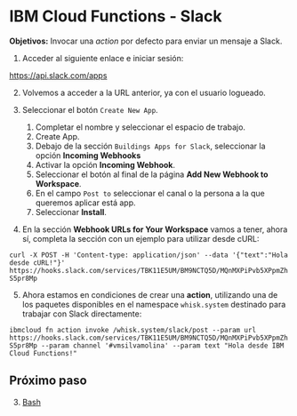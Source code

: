 # IBM Cloud Functions - Slack

**Objetivos:** Invocar una *action* por defecto para enviar un mensaje a Slack.

1. Acceder al siguiente enlace e iniciar sesión:

https://api.slack.com/apps

2. Volvemos a acceder a la URL anterior, ya con el usuario logueado.

3. Seleccionar el botón `Create New App`.
   1. Completar el nombre y seleccionar el espacio de trabajo.
   2. Create App.
   3. Debajo de la sección  `Buildings Apps for Slack`, seleccionar la opción **Incoming Webhooks**
   4. Activar la opción **Incoming Webhook**.
   5. Seleccionar el botón al final de la página **Add New Webhook to Workspace**.
   6. En el campo `Post to` seleccionar el canal o la persona a la que queremos aplicar está app.
   7. Seleccionar **Install**.

4. En la sección **Webhook URLs for Your Workspace** vamos a tener, ahora sí, completa la sección con un ejemplo para utilizar desde cURL:

`curl -X POST -H 'Content-type: application/json' --data '{"text":"Hola desde cURL!"}' https://hooks.slack.com/services/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`

5. Ahora estamos en condiciones de crear una **action**, utilizando una de los paquetes disponibles en el namespace `whisk.system` destinado para trabajar con Slack directamente:

`ibmcloud fn action invoke /whisk.system/slack/post --param url https://hooks.slack.com/services/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 --param channel '#vmsilvamolina' --param text "Hola desde IBM Cloud Functions!"`

## Próximo paso

3. [Bash](https://github.com/vmsilvamolina/IBMCodeDay-HandsOn-Functions/blob/master/3_Bash/bash.md)
